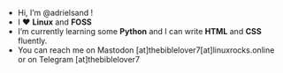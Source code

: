 - Hi, I’m @adrielsand !
- I :heart: **Linux** and **FOSS**
- I’m currently learning some **Python** and I can write **HTML** and **CSS** fluently.
- You can reach me on Mastodon [at]thebiblelover7[at]linuxrocks.online or on Telegram [at]thebiblelover7
